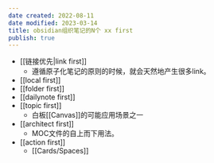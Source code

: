 ```yaml
---
date created: 2022-08-11
date modified: 2023-03-14
title: obsidian组织笔记的N个 xx first
publish: true
---
```


- [[链接优先|link first]]
	- 遵循原子化笔记的原则的时候，就会天然地产生很多link。
- [[local first]]
- [[folder first]]
- [[dailynote first]]
- [[topic first]]
	- 白板[[Canvas]]的可能应用场景之一
- [[architect first]]
	- MOC文件的自上而下用法。
- [[action first]]
	- [[Cards/Spaces]]